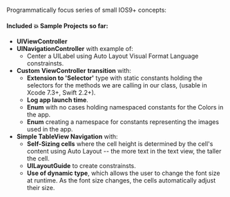 
Programmatically focus series of small IOS9+ concepts: 
#### Included :boom: Sample Projects so far:

* **UIViewController**
* **UINavigationController** with example of: 
	* Center a UILabel using Auto Layout Visual Format Language constrainsts.
* **Custom** **ViewController** **transition** with:
	*  **Extension to 'Selector'** type with static constants holding the selectors for the methods we are calling in our class, (usable in Xcode 7.3+, Swift 2.2+).
	* **Log app launch time**.
	* **Enum** with no cases holding namespaced constants for the Colors in the app.
	* **Enum** creating a namespace for constants representing the images used in the app. 
* **Simple TableView Navigation** with:
	* **Self-Sizing cells** where the cell height is determined by the cell's content using Auto Layout -- the more text in the text view, the taller the cell.
	* **UILayoutGuide** to create constrainsts.
	* **Use of dynamic type**, which allows the user to change the font size at runtime. As the font size changes, the cells automatically adjust their size.
	
